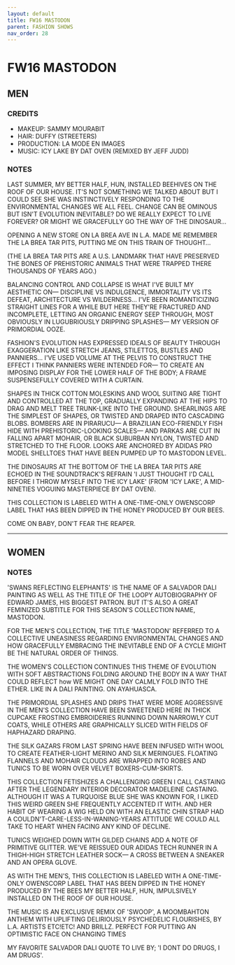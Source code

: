 ```yaml
---
layout: default
title: FW16 MASTODON
parent: FASHION SHOWS
nav_order: 28
---
```


# FW16 MASTODON

## MEN

### CREDITS

- MAKEUP: SAMMY MOURABIT
- HAIR: DUFFY (STREETERS)
- PRODUCTION: LA MODE EN IMAGES
- MUSIC: ICY LAKE BY DAT OVEN (REMIXED BY JEFF JUDD)

### NOTES

LAST SUMMER, MY BETTER HALF, HUN, INSTALLED BEEHIVES ON THE ROOF OF OUR HOUSE. IT'S NOT SOMETHING WE TALKED ABOUT BUT I COULD SEE SHE WAS INSTINCTIVELY RESPONDING TO THE ENVIRONMENTAL CHANGES WE ALL FEEL. CHANGE CAN BE OMINOUS BUT ISN'T EVOLUTION INEVITABLE? DO WE REALLY EXPECT TO LIVE FOREVER? OR MIGHT WE GRACEFULLY GO THE WAY OF THE DINOSAUR…

OPENING A NEW STORE ON LA BREA AVE IN L.A. MADE ME REMEMBER THE LA BREA TAR PITS, PUTTING ME ON THIS TRAIN OF THOUGHT…

(THE LA BREA TAR PITS ARE A U.S. LANDMARK THAT HAVE PRESERVED THE BONES OF PREHISTORIC ANIMALS THAT WERE TRAPPED THERE THOUSANDS OF YEARS AGO.)

BALANCING CONTROL AND COLLAPSE IS WHAT I'VE BUILT MY AESTHETIC ON— DISCIPLINE VS INDULGENCE, IMMORTALITY VS ITS DEFEAT, ARCHITECTURE VS WILDERNESS… I'VE BEEN ROMANTICIZING STRAIGHT LINES FOR A WHILE BUT HERE THEY'RE FRACTURED AND INCOMPLETE, LETTING AN ORGANIC ENERGY SEEP THROUGH, MOST OBVIOUSLY IN LUGUBRIOUSLY DRIPPING SPLASHES— MY VERSION OF PRIMORDIAL OOZE.

FASHION'S EVOLUTION HAS EXPRESSED IDEALS OF BEAUTY THROUGH EXAGGERATION LIKE STRETCH JEANS, STILETTOS, BUSTLES AND PANNIERS… I'VE USED VOLUME AT THE PELVIS TO CONSTRUCT THE EFFECT I THINK PANNIERS WERE INTENDED FOR— TO CREATE AN IMPOSING DISPLAY FOR THE LOWER HALF OF THE BODY; A FRAME SUSPENSEFULLY COVERED WITH A CURTAIN.

SHAPES IN THICK COTTON MOLESKINS AND WOOL SUITING ARE TIGHT AND CONTROLLED AT THE TOP, GRADUALLY EXPANDING AT THE HIPS TO DRAG AND MELT TREE TRUNK-LIKE INTO THE GROUND. SHEARLINGS ARE THE SIMPLEST OF SHAPES, OR TWISTED AND DRAPED INTO CASCADING BLOBS. BOMBERS ARE IN PIRARUCU— A BRAZILIAN ECO-FRIENDLY FISH HIDE WITH PREHISTORIC-LOOKING SCALES— AND PARKAS ARE CUT IN FALLING APART MOHAIR, OR BLACK SUBURBAN NYLON, TWISTED AND STRETCHED TO THE FLOOR. LOOKS ARE ANCHORED BY ADIDAS PRO MODEL SHELLTOES THAT HAVE BEEN PUMPED UP TO MASTODON LEVEL.

THE DINOSAURS AT THE BOTTOM OF THE LA BREA TAR PITS ARE ECHOED IN THE SOUNDTRACK'S REFRAIN 'I JUST THOUGHT I'D CALL BEFORE I THROW MYSELF INTO THE ICY LAKE' (FROM 'ICY LAKE', A MID-NINETIES VOGUING MASTERPIECE BY DAT OVEN).

THIS COLLECTION IS LABELED WITH A ONE-TIME-ONLY OWENSCORP LABEL THAT HAS BEEN DIPPED IN THE HONEY PRODUCED BY OUR BEES.

COME ON BABY, DON'T FEAR THE REAPER.

---

## WOMEN

### NOTES

'SWANS REFLECTING ELEPHANTS' IS THE NAME OF A SALVADOR DALI PAINTING AS WELL AS THE TITLE OF THE LOOPY AUTOBIOGRAPHY OF EDWARD JAMES, HIS BIGGEST PATRON. BUT IT'S ALSO A GREAT FEMINIZED SUBTITLE FOR THIS SEASON'S COLLECTION NAME, MASTODON.

FOR THE MEN'S COLLECTION, THE TITLE 'MASTODON' REFERRED TO A COLLECTIVE UNEASINESS REGARDING ENVIRONMENTAL CHANGES AND HOW GRACEFULLY EMBRACING THE INEVITABLE END OF A CYCLE MIGHT BE THE NATURAL ORDER OF THINGS.

THE WOMEN'S COLLECTION CONTINUES THIS THEME OF EVOLUTION WITH SOFT ABSTRACTIONS FOLDING AROUND THE BODY IN A WAY THAT COULD REFLECT how WE MIGHT ONE DAY CALMLY FOLD INTO THE ETHER. LIKE IN A DALI PAINTING. ON AYAHUASCA.

THE PRIMORDIAL SPLASHES AND DRIPS THAT WERE MORE AGGRESSIVE IN THE MEN'S COLLECTION HAVE BEEN SWEETENED HERE IN THICK CUPCAKE FROSTING EMBROIDERIES RUNNING DOWN NARROWLY CUT COATS, WHILE OTHERS ARE GRAPHICALLY SLICED WITH FIELDS OF HAPHAZARD DRAPING.

THE SILK GAZARS FROM LAST SPRING HAVE BEEN INFUSED WITH WOOL TO CREATE FEATHER-LIGHT MERINO AND SILK MERINGUES. FLOATING FLANNELS AND MOHAIR CLOUDS ARE WRAPPED INTO ROBES AND TUNICS TO BE WORN OVER VELVET BOXERS-CUM-SKIRTS.

THIS COLLECTION FETISHIZES A CHALLENGING GREEN I CALL CASTAING AFTER THE LEGENDARY INTERIOR DECORATOR MADELEINE CASTAING. ALTHOUGH IT WAS A TURQUOISE BLUE SHE WAS KNOWN FOR, I LIKED THIS WEIRD GREEN SHE FREQUENTLY ACCENTED IT WITH. AND HER HABIT OF WEARING A WIG HELD ON WITH AN ELASTIC CHIN STRAP HAD A COULDN'T-CARE-LESS-IN-WANING-YEARS ATTITUDE WE COULD ALL TAKE TO HEART WHEN FACING ANY KIND OF DECLINE.

TUNICS WEIGHED DOWN WITH GILDED CHAINS ADD A NOTE OF PRIMITIVE GLITTER. WE'VE REISSUED OUR ADIDAS TECH RUNNER IN A THIGH-HIGH STRETCH LEATHER SOCK— A CROSS BETWEEN A SNEAKER AND AN OPERA GLOVE.

AS WITH THE MEN'S, THIS COLLECTION IS LABELED WITH A ONE-TIME-ONLY OWENSCORP LABEL THAT HAS BEEN DIPPED IN THE HONEY PRODUCED BY THE BEES MY BETTER HALF, HUN, IMPULSIVELY INSTALLED ON THE ROOF OF OUR HOUSE. 

THE MUSIC IS AN EXCLUSIVE REMIX OF 'SWOOP', A MOOMBAHTON ANTHEM WITH UPLIFTING DELIRIOUSLY PSYCHEDELIC FLOURISHES, BY L.A. ARTISTS ETC!ETC! AND BRILLZ. PERFECT FOR PUTTING AN OPTIMISTIC FACE ON CHANGING TIMES

MY FAVORITE SALVADOR DALI QUOTE TO LIVE BY; 'I DONT DO DRUGS, I AM DRUGS'.
